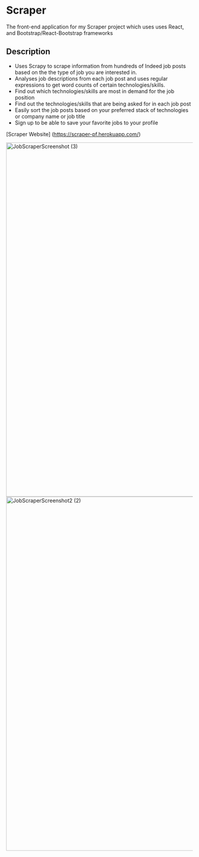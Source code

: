 # Scraper 

The front-end application for my Scraper project which uses uses React, and Bootstrap/React-Bootstrap frameworks

## Description
* Uses Scrapy to scrape information from hundreds of Indeed job posts based on the the type of job you are interested in.
* Analyses job descriptions from each job post and uses regular expressions to get word counts of certain technologies/skills. 
* Find out which technologies/skills are most in demand for the job position
* Find out the technologies/skills that are being asked for in each job post
* Easily sort the job posts based on your preferred stack of technologies or company name or job title
* Sign up to be able to save your favorite jobs to your profile 

[Scraper Website] (https://scraper-pf.herokuapp.com/)

<img width="956" alt="JobScraperScreenshot (3)" src="https://user-images.githubusercontent.com/54787118/95002133-c6032a80-059e-11eb-9db5-a58dfc8cc5ae.png">
<img width="956" alt="JobScraperScreenshot2 (2)" src="https://user-images.githubusercontent.com/54787118/95002117-99e7a980-059e-11eb-8d05-0b2f7033fb39.png">
